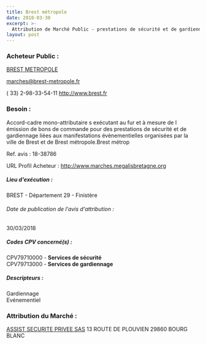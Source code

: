 ```yaml
---
title: Brest métropole
date: 2018-03-30
excerpt: >-
  Attribution de Marché Public - prestations de sécurité et de gardiennage liées aux manifestations événementielles organisées par la ville de brest et brest métropole
layout: post
---
```


### Acheteur Public : 
<a href="/acheteur-33/siren-242900314"> BREST METROPOLE</a><br/>



marches@brest-metropole.fr

( 33) 2-98-33-54-11
http://www.brest.fr
### Besoin :

Accord-cadre mono-attributaire s exécutant au fur et à mesure de l émission de bons de commande pour des prestations de sécurité et de gardiennage liées aux manifestations évènementielles organisées par la ville de Brest et de Brest métropole.Brest métrop

Ref. avis : 18-38786

URL Profil Acheteur : http://www.marches.megalisbretagne.org

##### Lieu d'exécution :

BREST - Département 29 - Finistère

###### Date de publication de l'avis d'attribution : 
30/03/2018

##### Codes CPV concerné(s) :
CPV79710000 - **Services de sécurité** <br/>
CPV79713000 - **Services de gardiennage** <br/>

##### Descripteurs :
Gardiennage <br/>
Evénementiel <br/>

### Attribution du Marché :
<a href="/entreprise-265/siren-500189105"> ASSIST SECURITE PRIVEE SAS</a>    13 ROUTE DE PLOUVIEN 29860 BOURG BLANC <br/>
